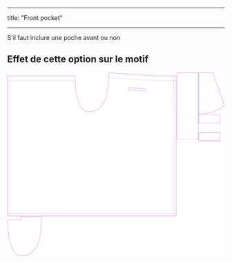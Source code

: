 - - -
title: "Front pocket"
- - -

S'il faut inclure une poche avant ou non

## Effet de cette option sur le motif

![Cette image montre l'effet de cette option en superposant plusieurs variantes qui ont une valeur différente pour cette option](waralee_frontpocket_sample.svg "Effet de cette option sur le modèle")
